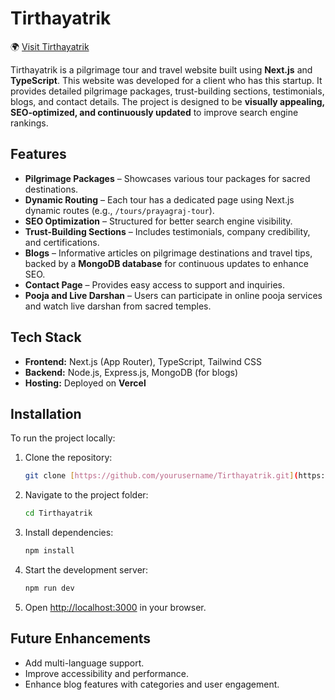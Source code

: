 # Tirthayatrik  

🌍 [Visit Tirthayatrik](https://tirthayatrik.com)  

Tirthayatrik is a pilgrimage tour and travel website built using **Next.js** and **TypeScript**. This website was developed for a client who has this startup. It provides detailed pilgrimage packages, trust-building sections, testimonials, blogs, and contact details. The project is designed to be **visually appealing, SEO-optimized, and continuously updated** to improve search engine rankings.  

## Features  

- **Pilgrimage Packages** – Showcases various tour packages for sacred destinations.  
- **Dynamic Routing** – Each tour has a dedicated page using Next.js dynamic routes (e.g., `/tours/prayagraj-tour`).  
- **SEO Optimization** – Structured for better search engine visibility.  
- **Trust-Building Sections** – Includes testimonials, company credibility, and certifications.  
- **Blogs** – Informative articles on pilgrimage destinations and travel tips, backed by a **MongoDB database** for continuous updates to enhance SEO.  
- **Contact Page** – Provides easy access to support and inquiries.  
- **Pooja and Live Darshan** – Users can participate in online pooja services and watch live darshan from sacred temples.  

## Tech Stack  

- **Frontend:** Next.js (App Router), TypeScript, Tailwind CSS  
- **Backend:** Node.js, Express.js, MongoDB (for blogs)  
- **Hosting:** Deployed on **Vercel**  

## Installation  

To run the project locally:  

1. Clone the repository:  
   ```sh
   git clone [https://github.com/yourusername/Tirthayatrik.git](https://github.com/AdityaB786/Tirthayatrik-startup.git)
   ```
2. Navigate to the project folder:  
   ```sh
   cd Tirthayatrik
   ```
3. Install dependencies:  
   ```sh
   npm install
   ```
4. Start the development server:  
   ```sh
   npm run dev
   ```
5. Open [http://localhost:3000](http://localhost:3000) in your browser.  

## Future Enhancements  

- Add multi-language support.  
- Improve accessibility and performance.  
- Enhance blog features with categories and user engagement.  
